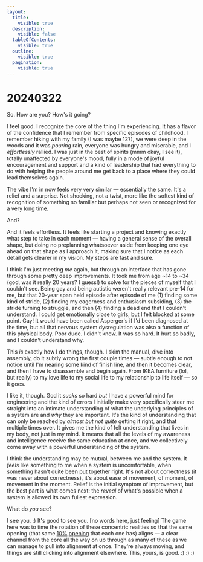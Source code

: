 ```yaml
---
layout:
  title:
    visible: true
  description:
    visible: false
  tableOfContents:
    visible: true
  outline:
    visible: true
  pagination:
    visible: true
---
```


# 20240322

So. How are you? How's it going?

I feel good. I recognize the core of the thing I'm experiencing. It has a flavor of the confidence that I remember from specific episodes of childhood. I remember hiking with my family (I was maybe 12?), we were deep in the woods and it was _pouring_ rain, everyone was hungry and miserable, and I _effortlessly_ rallied. I was just in the best of spirits (mmm okay, I see it), totally unaffected by everyone's mood, fully in a mode of joyful encouragement and support and a kind of leadership that had everything to do with helping the people around me get back to a place where they could lead themselves again.

The vibe I'm in now feels very very similar — essentially the same. It's a relief and a surprise. Not shocking, not a twist, more like the softest kind of recognition of something so familiar but perhaps not seen or recognized for a very long time.

And?

And it feels effortless. It feels like starting a project and knowing exactly what step to take in each moment — having a general sense of the overall shape, but doing no preplanning whatsoever aside from keeping one eye ahead on that shape as I approach it, making sure that I notice as each detail gets clearer in my vision. My steps are fast and sure.

I think I'm just meeting _me_ again, but through an interface that has gone through some pretty deep improvements. It took me from age \~14 to \~34 (god, was it really 20 years? I guess!) to solve for the pieces of myself that I couldn't see. Being gay and being autistic weren't really relevant pre-14 for me, but that 20-year span held episode after episode of me (1) finding some kind of stride, (2) finding my eagerness and enthusiasm subsiding, (3) the stride turning to struggle, and then (4) finding a dead end that I couldn't understand. I could get emotionally close to girls, but I felt blocked at some point. Gay! It would have been called Asperger's if I'd been diagnosed at the time, but all that nervous system dysregulation was also a function of this physical body. Poor dude. I didn't know. It was so hard. It hurt so badly, and I couldn't understand why.

This _is_ exactly how I do things, though. I skim the manual, dive into assembly, do it subtly wrong the first couple times — subtle enough to not notice until I'm nearing some kind of finish line, and then it becomes clear, and then I have to disassemble and begin again. From IKEA furniture (lol, but really) to my love life to my social life to my relationship to life itself — so it goes.

I like it, though. God it _sucks_ so hard _but_ I have a powerful mind for engineering and the kind of errors I initially make very specifically steer me straight into an intimate understanding of what the underlying principles of a system are and _why_ they are important. It's the kind of understanding that can only be reached by _almost but not quite_ getting it right, and that multiple times over. It gives me the kind of felt understanding that lives in my body, not just in my mind. It means that all the levels of my awareness and intelligence receive the same education at once, and we collectively come away with a powerful understanding of the system.

I think the understanding may be mutual, between me and the system. It _feels_ like something to me when a system is uncomfortable, when something hasn't quite been put together right. It's not about correctness (it was never about correctness), it's about ease of movement, of moment, of movement in the moment. Relief is the initial symptom of improvement, but the best part is what comes next: the _reveal_ of what's possible when a system is allowed its own fullest expression.

What do _you_ see?

I see you. :) It's good to see you. \[no words here, just feeling] The game here was to time the rotation of these concentric realities so that the same opening (that same [10%](../../ideas/10-revolt.md) [opening](../../ideas/always-leave-a-door-open/) that each one has) aligns — a clear channel from the core all the way on up through as many of these as we can manage to pull into alignment at once. They're always moving, and things are still clicking into alignment elsewhere. This, yours, is good. :) :) :)
